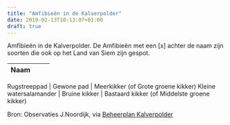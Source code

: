 ```yaml
---
title: "Amfibieën in de Kalverpolder"
date: 2019-02-13T10:13:07+01:00
draft: true
---
```


Amfibieën in de Kalverpolder. De Amfibieën met een [x] achter de naam zijn soorten die ook op het Land van Siem zijn gespot.<!--more-->

Naam    |      |  &nbsp;
--------|------|------

Rugstreeppad | Gewone pad |  Meerkikker (of Grote groene kikker)
Kleine watersalamander |  Bruine kikker | Bastaard kikker (of Middelste groene kikker)

Bron: Observaties J.Noordijk, via [Beheerplan Kalverpolder](https://www.vogelwachtzaanstreek.nl/werkgroepen/docs/beheerplan_kalverpolder.pdf)